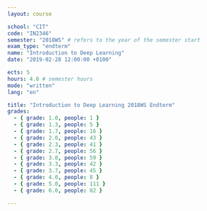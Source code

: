 ```yaml
---
layout: course

school: "CIT"
code: "IN2346"
semester: "2018WS" # refers to the year of the semester start
exam_type: "endterm"
name: "Introduction to Deep Learning"
date: "2019-02-28 12:00:00 +0100"

ects: 5
hours: 4.0 # semester hours
mode: "written"
lang: "en"

title: "Introduction to Deep Learning 2018WS Endterm"
grades:
  - { grade: 1.0, people: 1 }
  - { grade: 1.3, people: 5 }
  - { grade: 1.7, people: 16 }
  - { grade: 2.0, people: 43 }
  - { grade: 2.3, people: 41 }
  - { grade: 2.7, people: 56 }
  - { grade: 3.0, people: 59 }
  - { grade: 3.3, people: 42 }
  - { grade: 3.7, people: 45 }
  - { grade: 4.0, people: 8 }
  - { grade: 5.0, people: 111 }
  - { grade: 6.0, people: 82 }

---
```



